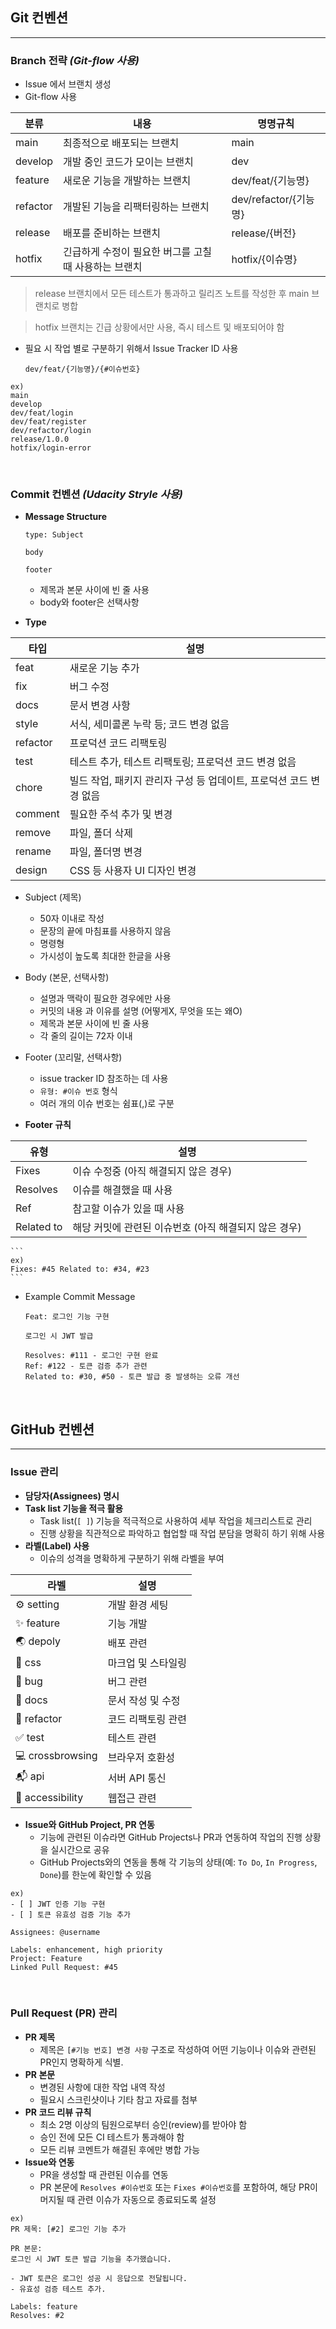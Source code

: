 
## Git 컨벤션

---

### Branch 전략 _(Git-flow 사용)_

- Issue 에서 브랜치 생성
- Git-flow 사용

| 분류 | 내용 | 명명규칙 |
| --- | --- | --- |
| main | 최종적으로 배포되는 브랜치 | main |
| develop | 개발 중인 코드가 모이는 브랜치 | dev |
| feature | 새로운 기능을 개발하는 브랜치 | dev/feat/{기능명}  |
| refactor | 개발된 기능을 리팩터링하는 브랜치 | dev/refactor/{기능명} |
| release | 배포를 준비하는 브랜치 | release/{버전} |
| hotfix | 긴급하게 수정이 필요한 버그를 고칠 때 사용하는 브랜치 | hotfix/{이슈명} |

> release 브랜치에서 모든 테스트가 통과하고 릴리즈 노트를 작성한 후 main 브랜치로 병합

> hotfix 브랜치는 긴급 상황에서만 사용, 즉시 테스트 및 배포되어야 함

- 필요 시 작업 별로 구분하기 위해서 Issue Tracker ID 사용

  `dev/feat/{기능명}/{#이슈번호}`

```
ex)
main
develop
dev/feat/login
dev/feat/register
dev/refactor/login
release/1.0.0
hotfix/login-error
```

<br>

### Commit 컨벤션 _(Udacity Stryle 사용)_

- **Message Structure**

    ```
    type: Subject
    
    body
    
    footer
    ```

    - 제목과 본문 사이에 빈 줄 사용
    - body와 footer은 선택사항


- **Type**

| 타입 | 설명 |
| --- | --- |
| feat | 새로운 기능 추가 |
| fix | 버그 수정 |
| docs | 문서 변경 사항 |
| style | 서식, 세미콜론 누락 등; 코드 변경 없음 |
| refactor | 프로덕션 코드 리팩토링 |
| test | 테스트 추가, 테스트 리팩토링; 프로덕션 코드 변경 없음 |
| chore | 빌드 작업, 패키지 관리자 구성 등 업데이트, 프로덕션 코드 변경 없음 |
| comment | 필요한 주석 추가 및 변경 |
| remove | 파일, 폴더 삭제 |
| rename | 파일, 폴더명 변경 |
| design | CSS 등 사용자 UI 디자인 변경 |  


- Subject (제목)
    - 50자 이내로 작성
    - 문장의 끝에 마침표를 사용하지 않음
    - 명령형
    - 가시성이 높도록 최대한 한글을 사용  


- Body (본문, 선택사항)
    - 설명과 맥락이 필요한 경우에만 사용
    - 커밋의 내용 과 이유를 설명 (어떻게X, 무엇을 또는 왜O)
    - 제목과 본문 사이에 빈 줄 사용
    - 각 줄의 길이는 72자 이내  


- Footer (꼬리말, 선택사항)
    - issue tracker ID 참조하는 데 사용
    - `유형: #이슈 번호` 형식
    - 여러 개의 이슈 번호는 쉼표(,)로 구분  


- **Footer 규칙**

| 유형 | 설명 |
| --- | --- |
| Fixes | 이슈 수정중 (아직 해결되지 않은 경우) |
| Resolves | 이슈를 해결했을 때 사용 |
| Ref | 참고할 이슈가 있을 때 사용 |
| Related to | 해당 커밋에 관련된 이슈번호 (아직 해결되지 않은 경우) |
    
    ```
    ex)
    Fixes: #45 Related to: #34, #23
    ```  


- Example Commit Message

    ```
    Feat: 로그인 기능 구현
    
    로그인 시 JWT 발급
    
    Resolves: #111 - 로그인 구현 완료
    Ref: #122 - 토큰 검증 추가 관련
    Related to: #30, #50 - 토큰 발급 중 발생하는 오류 개선
    ```

<br>

## GitHub 컨벤션

---

### Issue 관리

- **담당자(Assignees) 명시**
- **Task list 기능을 적극 활용**
    - Task list(`[ ]`) 기능을 적극적으로 사용하여 세부 작업을 체크리스트로 관리
    - 진행 상황을 직관적으로 파악하고 협업할 때 작업 분담을 명확히 하기 위해 사용
- **라벨(Label) 사용**
    - 이슈의 성격을 명확하게 구분하기 위해 라벨을 부여

| 라벨               | 설명 |
|------------------| --- |
| ⚙️ setting       | 개발 환경 세팅 |
| ✨ feature        | 기능 개발 |
| 🌏 depoly        | 배포 관련 |
| 🎨 css           | 마크업 및 스타일링 |
| 🐞 bug           | 버그 관련 |
| 📄 docs          | 문서 작성 및 수정 |
| 🔧 refactor      | 코드 리팩토링 관련 |
| ✅ test           | 테스트 관련 |
| 💻 crossbrowsing | 브라우저 호환성 |
| 📬  api          | 서버 API 통신 |
| 🥰 accessibility | 웹접근 관련 |
- **Issue와 GitHub Project, PR 연동**
    - 기능에 관련된 이슈라면 GitHub Projects나 PR과 연동하여 작업의 진행 상황을 실시간으로 공유
    - GitHub Projects와의 연동을 통해 각 기능의 상태(예: `To Do`, `In Progress`, `Done`)를 한눈에 확인할 수 있음

```
ex)
- [ ] JWT 인증 기능 구현
- [ ] 토큰 유효성 검증 기능 추가

Assignees: @username

Labels: enhancement, high priority
Project: Feature
Linked Pull Request: #45
```

<br>

### Pull Request (PR) 관리

- **PR 제목**
    - 제목은 `[#기능 번호] 변경 사항` 구조로 작성하여 어떤 기능이나 이슈와 관련된 PR인지 명확하게 식별.
- **PR 본문**
    - 변경된 사항에 대한 작업 내역 작성
    - 필요시 스크린샷이나 기타 참고 자료를 첨부
- **PR 코드 리뷰 규칙**
    - 최소 2명 이상의 팀원으로부터 승인(review)를 받아야 함
    - 승인 전에 모든 CI 테스트가 통과해야 함
    - 모든 리뷰 코멘트가 해결된 후에만 병합 가능
- **Issue와 연동**
    - PR을 생성할 때 관련된 이슈를 연동
    - PR 본문에 `Resolves #이슈번호` 또는 `Fixes #이슈번호`를 포함하여, 해당 PR이 머지될 때 관련 이슈가 자동으로 종료되도록 설정

```
ex)
PR 제목: [#2] 로그인 기능 추가

PR 본문:
로그인 시 JWT 토큰 발급 기능을 추가했습니다.

- JWT 토큰은 로그인 성공 시 응답으로 전달됩니다.
- 유효성 검증 테스트 추가.

Labels: feature
Resolves: #2
```